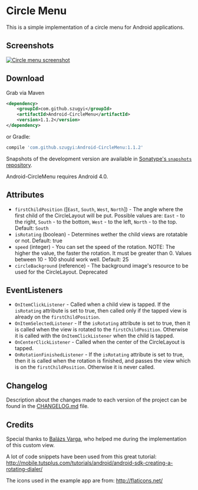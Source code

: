 Circle Menu
==========
This is a simple implementation of a circle menu for Android applications.

Screenshots
-----------
[![Circle menu screenshot](https://github.com/szugyi/CircleMenu/raw/master/screenshots/shot1.png)](#Screenshot)

Download
-----------
Grab via Maven
```xml
<dependency>
    <groupId>com.github.szugyi</groupId>
    <artifactId>Android-CircleMenu</artifactId>
    <version>1.1.2</version>
</dependency>
```
or Gradle:
```groovy
compile 'com.github.szugyi:Android-CircleMenu:1.1.2'
```

Snapshots of the development version are available in [Sonatype's `snapshots` repository](https://oss.sonatype.org/content/repositories/snapshots/).

Android-CircleMenu requires Android 4.0.

Attributes
-----------
* `firstChildPosition` ([`East`, `South`, `West`, `North`]) - The angle where the first child of the CircleLayout will be put. Possible values are: `East` - to the right, `South` - to the bottom, `West` - to the left, `North` - to the top. Default: `South`
* `isRotating` (boolean) - Determines wether the child views are rotatable or not. Default: true
* `speed` (integer) - You can set the speed of the rotation. NOTE: The higher the value, the faster the rotation. It must be greater than 0. Values between 10 - 100 should work well. Default: 25
* `circleBackground` (reference) - The background image's resource to be used for the CircleLayout. Deprecated

EventListeners
--------------
* `OnItemClickListener` - Called when a child view is tapped. If the `isRotating` attribute is set to true, then called only if the tapped view is already on the `firstChildPosition`.
* `OnItemSelectedListener` - If the `isRotating` attribute is set to true, then it is called when the view is rotated to the `firstChildPosition`. Otherwise it is called with the `OnItemClickListener` when the child is tapped.
* `OnCenterClickListener` - Called when the center of the CircleLayout is tapped.
* `OnRotationFinishedListener` -  If the `isRotating` attribute is set to true, then it is called when the rotation is finished, and passes the view which is on the `firstChildPosition`. Otherwise it is never called.

Changelog
---------
Description about the changes made to each version of the project can be found in the [CHANGELOG.md](./CHANGELOG.md) file.

Credits
-------
Special thanks to [Balázs Varga](https://github.com/warnyul), who helped me during the implementation of this custom view.

A lot of code snippets have been used from this great tutorial:
http://mobile.tutsplus.com/tutorials/android/android-sdk-creating-a-rotating-dialer/

The icons used in the example app are from:
http://flaticons.net/
